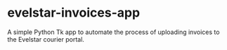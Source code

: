 # evelstar-invoices-app
A simple Python Tk app to automate the process of uploading invoices to the Evelstar courier portal.
